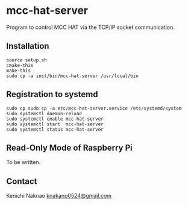 # mcc-hat-server

Program to control MCC HAT via the TCP/IP socket communication.


## Installation

```
source setup.sh
cmake-this
make-this
sudo cp -a inst/bin/mcc-hat-server /usr/local/bin
```


## Registration to systemd

```
sudo cp sudo cp -a etc/mcc-hat-server.service /etc/systemd/system
sudo systemctl daemon-reload
sudo systemctl enable mcc-hat-server
sudo systemctl start  mcc-hat-server
sudo systemctl status mcc-hat-server
```


## Read-Only Mode of Raspberry Pi

To be written.


## Contact

Kenichi Naknao <knakano0524@gmail.com>
